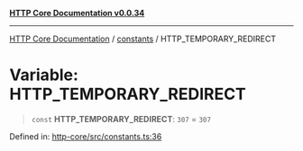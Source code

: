 [**HTTP Core Documentation v0.0.34**](../../README.md)

***

[HTTP Core Documentation](../../modules.md) / [constants](../README.md) / HTTP\_TEMPORARY\_REDIRECT

# Variable: HTTP\_TEMPORARY\_REDIRECT

> `const` **HTTP\_TEMPORARY\_REDIRECT**: `307` = `307`

Defined in: [http-core/src/constants.ts:36](https://github.com/stonemjs/http-core/blob/eaa01dbfed8a1d56fab239821e27802dd54ab017/src/constants.ts#L36)
